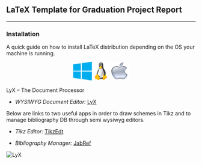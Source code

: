 ## LaTeX Template for Graduation Project Report 

* * *

### Installation

A quick guide on how to install LaTeX distribution depending on the OS your machine is running.

<center>

[<img src = "Win.png" alt = "On how to install proTeXt" width="50" height="50">](https://www.tug.org/protext/)				[<img src = "Linux.jpeg" alt = "On how to install TeX Live" width="40" height="50">](https://www.tug.org/texlive/)				[<img src = "Mac.jpeg" alt = "On how to install Mac TeX" width="50" height="50">](https://www.tug.org/mactex/)

</center>

LyX – The Document Processor

-   _WYSIWYG Document Editor:_ [LyX](http://www.lyx.org/ "Link to LyX")

Below are links to two useful apps in order to draw schemes in Tikz and to manage bibliography DB through semi wysiwyg editors.

-   _Tikz Editor:_ [TikzEdt](http://www.tikzedt.org/ "Link to TikzEdt")

-   _Bibliography Manager:_ [JabRef](http://www.jabref.org/ "Link to JabRef")



![LyX](logo-lyx.png)
